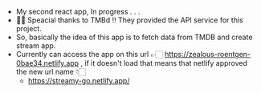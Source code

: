 - My second react app, In progress . . . 
- 🙌🏻 Speacial thanks to TMBd !! They provided the API service for this project.
- So, basically the idea of this app is to fetch data from TMDB and create stream app.
- Currently can access the app on this url 👉🏻 https://zealous-roentgen-0bae34.netlify.app , 
  if it doesn't load that means that netlify approved the new url name 👇🏻
  - https://streamy-go.netlify.app/


